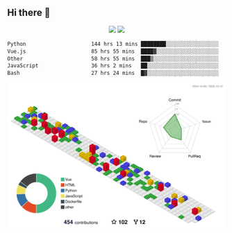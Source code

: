 ## Hi there 👋
<div align="center">
<span>  </span>
<img height="170px" src="https://github-readme-stats.vercel.app/api?username=bigQY&show_icons=true&count_private==true&v=3" /><span>        </span><img height="170px" src="https://github-readme-stats.vercel.app/api/top-langs/?username=bigQY&layout=compact&langs_count=8&hide=html&v=3" />
<span>  </span>
</div>
<div align="center">

<!--START_SECTION:waka-->

```txt
Python                     144 hrs 13 mins ████████░░░░░░░░░░░░░░░░░   31.61 %
Vue.js                     85 hrs 55 mins  ████▓░░░░░░░░░░░░░░░░░░░░   18.83 %
Other                      58 hrs 55 mins  ███▒░░░░░░░░░░░░░░░░░░░░░   12.92 %
JavaScript                 36 hrs 2 mins   ██░░░░░░░░░░░░░░░░░░░░░░░   07.90 %
Bash                       27 hrs 24 mins  █▓░░░░░░░░░░░░░░░░░░░░░░░   06.01 %
```

<!--END_SECTION:waka-->
</div>

![](./profile-3d-contrib/profile-gitblock.svg)
